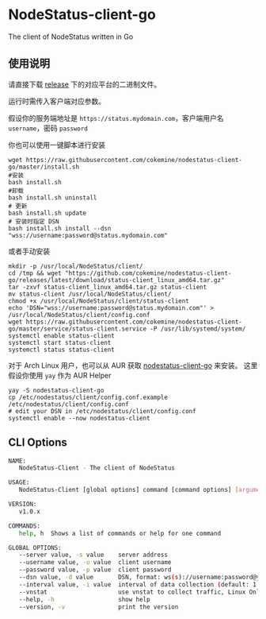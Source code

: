 # NodeStatus-client-go

The client of NodeStatus written in Go

## 使用说明

请直接下载 [release](https://github.com/cokemine/nodestatus-client-go/releases) 下的对应平台的二进制文件。

运行时需传入客户端对应参数。

假设你的服务端地址是 `https://status.mydomain.com`，客户端用户名 `username`，密码 `password`

你也可以使用一键脚本进行安装
```shell
wget https://raw.githubusercontent.com/cokemine/nodestatus-client-go/master/install.sh
#安装
bash install.sh
#卸载
bash install.sh uninstall
# 更新
bash install.sh update
# 安装时指定 DSN
bash install.sh install --dsn "wss://username:password@status.mydomain.com"
```
或者手动安装
```shell
mkdir -p /usr/local/NodeStatus/client/
cd /tmp && wget "https://github.com/cokemine/nodestatus-client-go/releases/latest/download/status-client_linux_amd64.tar.gz"
tar -zxvf status-client_linux_amd64.tar.gz status-client
mv status-client /usr/local/NodeStatus/client/
chmod +x /usr/local/NodeStatus/client/status-client
echo 'DSN="wss://username:password@status.mydomain.com"' > /usr/local/NodeStatus/client/config.conf
wget https://raw.githubusercontent.com/cokemine/nodestatus-client-go/master/service/status-client.service -P /usr/lib/systemd/system/
systemctl enable status-client
systemctl start status-client
systemctl status status-client
```

对于 Arch Linux 用户，也可以从 AUR 获取 [nodestatus-client-go](https://aur.archlinux.org/packages/nodestatus-client-go) 来安装。
这里假设你使用 `yay` 作为 AUR Helper
```shell
yay -S nodestatus-client-go
cp /etc/nodestatus/client/config.conf.example  /etc/nodestatus/client/config.conf
# edit your DSN in /etc/nodestatus/client/config.conf
systemctl enable --now nodestatus-client
```

## CLI Options

```bash
NAME:
   NodeStatus-Client - The client of NodeStatus

USAGE:
   NodeStatus-Client [global options] command [command options] [arguments...]

VERSION:
   v1.0.x

COMMANDS:
   help, h  Shows a list of commands or help for one command

GLOBAL OPTIONS:
   --server value, -s value    server address
   --username value, -u value  client username
   --password value, -p value  client password
   --dsn value, -d value       DSN, format: ws(s)://username:password@yourdomain.com
   --interval value, -i value  interval of data collection (default: 1.5)
   --vnstat                    use vnstat to collect traffic, Linux Only (default: false)
   --help, -h                  show help
   --version, -v               print the version
```


